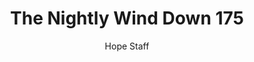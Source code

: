 ---
image: /assets/img/nwd/175_nwd_1corinthians_16_14_niv.png
title: The Nightly Wind Down 175
number: 175
categories:
  - The Nightly Wind Down
author: Hope Staff
notes: The Nightly Wind Down 175
embed: >-
  EMBED_GOES_HERE
transcript: >-
  SOME LINES OF TEXT START HERE
---